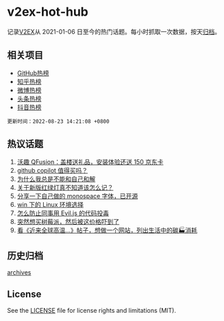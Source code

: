 # v2ex-hot-hub

 记录[V2EX](https://www.v2ex.com/)从 2021-01-06 日至今的热门话题。每小时抓取一次数据，按天[归档](archives)。
 
 ## 相关项目

- [GitHub热榜](https://github.com/snaildev/github-hot-hub)
- [知乎热榜](https://github.com/snaildev/zhihu-hot-hub)
- [微博热榜](https://github.com/snaildev/weibo-hot-hub)
- [头条热榜](https://github.com/snaildev/toutiao-hot-hub)
- [抖音热榜](https://github.com/snaildev/douyin-hot-hub)


 `更新时间：2022-08-23 14:21:08 +0800`

## 热议话题

1. [沃趣 QFusion：盖楼送礼品，安装体验还送 150 京东卡](https://www.v2ex.com/t/874578)
1. [github copilot 值得买吗？](https://www.v2ex.com/t/874624)
1. [为什么我总是不能和自己和解](https://www.v2ex.com/t/874566)
1. [关于新版红绿灯真不知道该怎么记？](https://www.v2ex.com/t/874606)
1. [分享一下自己做的 monospace 字体，已开源](https://www.v2ex.com/t/874714)
1. [win 下的 Linux 环境选择](https://www.v2ex.com/t/874664)
1. [怎么防止同事用 Evil.js 的代码投毒](https://www.v2ex.com/t/874717)
1. [突然想买树莓派，然后被这价格吓到了](https://www.v2ex.com/t/874636)
1. [看《近来全球高温…》帖子，想做一个网站，列出生活中的碳🏭消耗](https://www.v2ex.com/t/874720)

## 历史归档

[archives](archives)

## License

See the [LICENSE](LICENSE) file for license rights and limitations (MIT).
